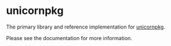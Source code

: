 # unicornpkg

The primary library and reference implementation for [unicornpkg](https://unicornpkg.github.io).

Please see the documentation for more information.
